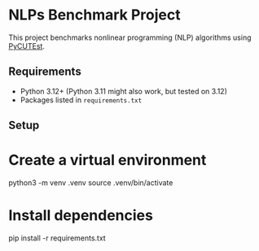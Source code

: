 # NLPs Benchmark Project

This project benchmarks nonlinear programming (NLP) algorithms using [PyCUTEst](https://jfowkes.github.io/pycutest/).

## Requirements
- Python 3.12+ (Python 3.11 might also work, but tested on 3.12)
- Packages listed in `requirements.txt`

## Setup
# Create a virtual environment
python3 -m venv .venv
source .venv/bin/activate

# Install dependencies
pip install -r requirements.txt
